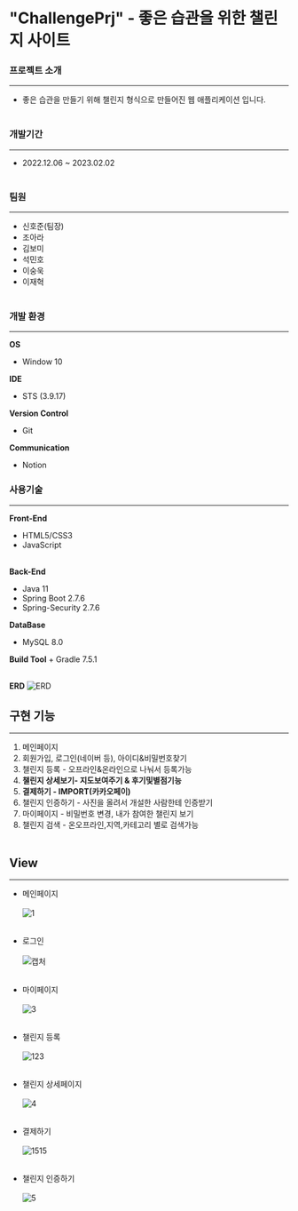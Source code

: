 # "ChallengePrj" - 좋은 습관을 위한 챌린지 사이트
### 프로젝트 소개
***
+ 좋은 습관을 만들기 위해 챌린지 형식으로 만들어진 웹 애플리케이션 입니다.<br><br>
### 개발기간
***
+ 2022.12.06 ~ 2023.02.02<br><br>
### 팀원
***
+ 신호준(팀장)
+ 조아라
+ 김보미
+ 석민호
+ 이숭욱
+ 이재혁<br><br>

### 개발 환경
---
<b>OS</b>
 + Window 10<br>

<b>IDE</b>
 + STS (3.9.17)<br>

<b>Version Control</b>
 + Git<br>

<b>Communication</b>
 + Notion

### 사용기술
***
<b>Front-End</b>
  + HTML5/CSS3
  + JavaScript<br><br>
  
<b>Back-End</b>
  + Java 11
  + Spring Boot 2.7.6
  + Spring-Security 2.7.6<br>

<b>DataBase</b>
  + MySQL 8.0<br>

<b>Build Tool</b>
    + Gradle 7.5.1<br><br>

<b>ERD</b>
![ERD](https://user-images.githubusercontent.com/67477544/229784021-885ccb67-31df-4cbd-94c4-af2036427ed0.PNG)


## 구현 기능
***
1. 메인페이지
2. 회원가입, 로그인(네이버 등), 아이디&비밀번호찾기
3. 챌린지 등록 - 오프라인&온라인으로 나눠서 등록가능
4. <b>챌린지 상세보기- 지도보여주기 & 후기및별점기능</b>
5. <b>결제하기 - IMPORT(카카오페이)</b>
6. 챌린지 인증하기 - 사진을 올려서 개설한 사람한테 인증받기
7. 마이페이지 - 비밀번호 변경, 내가 참여한 챌린지 보기
8. 챌린지 검색 - 온오프라인,지역,카테고리 별로 검색가능<br><br>

## View
***
+ 메인페이지<br><br>
![1](https://user-images.githubusercontent.com/67477544/229784026-5e2de540-831b-44b0-84a2-20283ea9c025.PNG)
<br><br>

+ 로그인<br><br>
![캡처](https://user-images.githubusercontent.com/67477544/229784042-09d09510-50b0-4f8e-b78f-678aad193a16.PNG)<br><br>

+ 마이페이지<br><br>
![3](https://user-images.githubusercontent.com/67477544/229784040-73442b36-b4fb-46b7-8693-cd1d39e13061.PNG)<br><br>

+ 챌린지 등록<br><br>
![123](https://user-images.githubusercontent.com/67477544/229784051-d139b53b-da8e-41d2-9837-9bc2b3dda241.PNG)
<br><br>

+ 챌린지 상세페이지<br><br>
![4](https://user-images.githubusercontent.com/67477544/229784046-df8763e4-1043-4e9a-89bb-e04136bf5bee.PNG)<br><br>

+ 결제하기<br><br>
![1515](https://user-images.githubusercontent.com/67477544/229784053-50e26dbf-dc23-4721-9cfa-fe2f62e6441a.PNG)<br><br>

+ 챌린지 인증하기<br><br>
![5](https://user-images.githubusercontent.com/67477544/229784048-809b495f-6e1a-4614-a12f-bdc060ab78ea.PNG)
<br><br>




